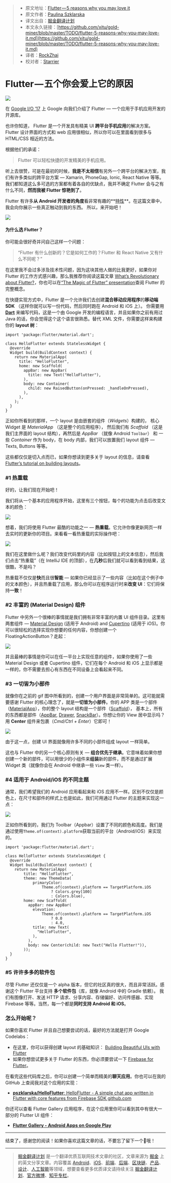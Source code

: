 > * 原文地址：[Flutter — 5 reasons why you may love it](https://hackernoon.com/flutter-5-reasons-why-you-may-love-it-55021fdbf1aa)
> * 原文作者：[Paulina Szklarska](https://hackernoon.com/@pszklarska?source=post_header_lockup)
> * 译文出自：[掘金翻译计划](https://github.com/xitu/gold-miner)
> * 本文永久链接：[https://github.com/xitu/gold-miner/blob/master/TODO/flutter-5-reasons-why-you-may-love-it.md](https://github.com/xitu/gold-miner/blob/master/TODO/flutter-5-reasons-why-you-may-love-it.md)
> * 译者：[RockZhai](https://github.com/rockzhai)
> * 校对者：[Starrier](https://github.com/Starriers)

# Flutter — 五个你会爱上它的原因

![](https://cdn-images-1.medium.com/max/800/1*gqBLqChWtWLq33DvWm6Nog.png)

在  [Google I/O ’17](https://www.youtube.com/watch?v=w2TcYP8qiRI)  上 Google 向我们介绍了  Flutter — 一个应用于手机应用开发的开源库。

也许你知道， Flutter 是一个开发具有精美 UI **跨平台手机应用**的解决方案。Flutter 设计界面的方式和 web 应用很相似，所以你可以在里面看到很多与 HTML/CSS 相近的方法。

根据他们的承诺：

> Flutter 可以轻松快捷的开发精美的手机应用。

听上去很赞，可是在最初的时候，**我是不太相信**有另外一个跨平台的解决方案，我们有许多类似的跨平台方案 — Xamarin, PhoneGap, Ionic, React Native 等等。我们都知道这么多可选的方案都有着各自的优缺点，我并不确定 Flutter 会与之有什么不同，**然而我被 Flutter 惊艳到了**。

Flutter 有许多**从 Android 开发者的角度**看非常有趣的**[特性](https://flutter.io/technical-overview/)**。在这篇文章中，我会向你展示一些真正触动到我的东西。 所以，来开始吧！

![](https://cdn-images-1.medium.com/max/800/1*ayM5swMh3wWgdrFHnTGDDw.jpeg)

#### 为什么选 Flutter？

你可能会很好奇并问自己这样一个问题：

> “Flutter 有什么创新的？它是如何工作的？Flutter 和 React Native 又有什么不同呢？”

在这里我不会过多涉及技术性问题，因为这块其他人做的比我更好，如果你对 Flutter 的工作方式感兴趣，那么我推荐你阅读这篇文章 [What’s Revolutionary about Flutter?](https://hackernoon.com/whats-revolutionary-about-flutter-946915b09514)，你也可以在[“The Magic of Flutter” presentation](https://docs.google.com/presentation/d/1B3p0kP6NV_XMOimRV09Ms75ymIjU5gr6GGIX74Om_DE/edit)查阅 Flutter 的完整概念。

在快捷实现方式中，Flutter 是一个允许我们去创建**混合移动应用程序**的**移动端 SDK** （这样你就可以写一份代码，然后同时跑在 Android 和 iOS 上）。 你需要用 [**Dart**](https://www.dartlang.org/) 来编写代码，这是一个由 Google 开发的编程语言，并且如果你之前有用过 Java 的话，你会觉得这个这个语言很熟悉。替代 XML 文件，你需要这样来构建你的 **layout 树**：

```
import 'package:flutter/material.dart';

class HelloFlutter extends StatelessWidget {
  @override
  Widget build(BuildContext context) {
    return new MaterialApp(
      title: "HelloFlutter",
      home: new Scaffold(
        appBar: new AppBar(
          title: new Text("HelloFlutter"),
        ),
        body: new Container(
          child: new RaisedButton(onPressed: _handleOnPressed),
        ),
      ),
    );
  }
}
```

正如你所看到的那样，一个 layout 是由嵌套的组件（_Widgets_）构建的， 核心 Widget 是  _MaterialApp_ （这是整个的应用程序）， 然后我们有 _Scaffold_ （这是我们主界面的 layout 结构），再然后是 _AppBar_ （就像 Android `Toolbar`） 和 一些 _Container_ 作为 body，在 body 内部，我们可以放置我们 layout 组件 — Texts, Buttons 等等。

这些都仅仅是切入点而已，如果你想读到更多关于 layout 的信息，请查看[Flutter’s tutorial on building layouts](https://flutter.io/tutorials/layout/)。 

### #1 热重载

好的，让我们现在开始吧！

我们将从一个基本的应用程序开始，这里有三个按钮，每个的功能为点击后改变文本的颜色：

![](https://cdn-images-1.medium.com/max/1000/1*JW18Xwd0EyItHM3CufWEaQ.gif)

想着，我们将使用 Flutter 最酷的功能之一 — **热重载**。它允许你像更新网页一样去实时的更新你的项目。来看看一看热重载的实际操作吧：

![](https://cdn-images-1.medium.com/max/1000/1*iL6s1TVF8XCrj9jQa690hA.gif)

我们在这里做什么呢？我们改变代码里的内容（比如按钮上的文本信息），然后我们点击“热重载”（在 IntelliJ IDE 的顶部），在**几秒**后我们就可以看到看到结果，这很酷，不是吗？

热重载不仅仅是**快**而且很**智能** — 如果你已经显示了一些内容（比如在这个例子中的文本颜色），并且热重载了应用，那么你可以在程序运行时来**改变 UI**：它们将保持**一致**！

### #2 丰富的 (Material Design) 组件

Flutter 中另外一个很棒的事情就是我们拥有非常丰富的内置 UI 组件目录。这里有两套组件 — [Material Design](https://flutter.io/widgets/material/) (适用于 Android) and [Cupertino](https://flutter.io/widgets/cupertino/) (适用于 iOS)。你可以很轻松的选择实现你想要的任何内容，你想创建一个 FloatingActionButton？走起：

![](https://cdn-images-1.medium.com/max/1000/1*g4mc0mIvQva-m0cPo2nQYQ.gif)

并且最棒的事情是你可以在任一平台上实现任意的组件，如果你使用了一些 Material Design 或者 Cupertino 组件，它们在每个 Android 和 iOS 上显示都是一样的，你不需要去担心有东西在不同设备上会看起来不同。

### #3 一切皆为小部件

就像你在之前的 gif 图中所看到的，创建一个用户界面是非常简单的。这可能就需要感谢 Flutter 的核心理念了，就是**一切皆为小部件**。你的 APP 类是一个部件（[MaterialApp](https://docs.flutter.io/flutter/material/MaterialApp-class.html)），你的整个 layout 结构是一个部件（[Scaffold](https://docs.flutter.io/flutter/material/Scaffold-class.html)）， 基本上，所有的东西都是部件（[AppBar](https://docs.flutter.io/flutter/material/AppBar-class.html), [Drawer](https://docs.flutter.io/flutter/material/Drawer-class.html), [SnackBar](https://docs.flutter.io/flutter/material/SnackBar-class.html)）。你想让你的 View 居中显示吗？用 **Center** 组件来包裹（_Cmd/Ctrl + Enter_）它即可！

![](https://cdn-images-1.medium.com/max/1000/1*tRCpkOeASzgpDX-q5aJ-3g.gif)

由于这一点，创建 UI 界面就像用许多不同的小部件组成 layout 一样简单。

这也与 Flutter 中的另一个核心原则有关 — **组合优先于继承**。它意味着如果你想创建一个新的部件，可以用很少的小组件来**组装**新的部件，而不是通过扩展 Widget 类（就像你会在 Android 中继承一些 `View` 类一样）。 

### #4 适用于 Android/iOS 的不同主题

通常，我们希望我们的 Android 应用看起来和 iOS 应用不一样。区别不仅仅是颜色上，在尺寸和部件的样式上也是如此，我们可用通过 Flutter 的主题来实现这一点：

![](https://cdn-images-1.medium.com/max/800/1*uTR2zqjnltafthbCUDqlvg.png)

正如你所看到的，我们为 Toolbar（Appbar）设置了不同的颜色和高度。我们是通过使用`Theme.of(context).platform`获取当前的平台（Android/iOS）来实现的。

```
import 'package:flutter/material.dart';

class HelloFlutter extends StatelessWidget {
  @override
  Widget build(BuildContext context) {
    return new MaterialApp(
        title: "HelloFlutter",
        theme: new ThemeData(
            primaryColor:
                Theme.of(context).platform == TargetPlatform.iOS
                    ? Colors.grey[100]
                    : Colors.blue),
        home: new Scaffold(
          appBar: new AppBar(
            elevation:
                Theme.of(context).platform == TargetPlatform.iOS
                    ? 0.0
                    : 4.0,
            title: new Text(
              "HelloFlutter",
            ),
          ),
          body: new Center(child: new Text("Hello Flutter!")),
        ));
  }
}
```

### #5 许许多多的软件包

尽管 Flutter 还仅仅是一个 alpha 版本，但它的社区真的很大，而且非常活跃。感谢这个 Flutter 平台支持 **多个软件包**（库，就像 Android 中的 Gradle 依赖）。 我们有图像打开、发送 HTTP 请求、分享内容、存储偏好、访问传感器、实现 Firebase 等等。当然，每一个都是**同时支持 Android 和 iOS**。 

### 怎么开始呢？

如果你喜欢 Flutter 并且自己想要尝试的话，最好的方法就是打开 Google Codelabs：

*   在这里，你可以获得创建 layout 的基础知识： [Building Beautiful UIs with Flutter](https://codelabs.developers.google.com/codelabs/flutter/#0)
*   如果你想尝试更多关于 Flutter 的东西，你必须要尝试一下 [Firebase for Flutter](https://codelabs.developers.google.com/codelabs/flutter-firebase)。

在看完这些代码库之后，你可以创建一个简单而精美的**聊天应用**。你也可以在我的 GitHub 上查阅我对这个应用的实现：

- [**pszklarska/HelloFlutter**: HelloFlutter - A simple chat app written in Flutter with core features from Firebase SDK github.com](https://github.com/pszklarska/HelloFlutter)

你还可以查看 Flutter Gallery 应用程序，在这个应用里你可以看到其中有很大一部分的 Flutter UI 组件： 

- [**Flutter Gallery - Android Apps on Google Play**](https://play.google.com/store/apps/details?id=io.flutter.gallery)

* * *

结束了，感谢您的阅读！如果你喜欢这篇文章的话，不要忘了留下一个👏哦！

---

> [掘金翻译计划](https://github.com/xitu/gold-miner) 是一个翻译优质互联网技术文章的社区，文章来源为 [掘金](https://juejin.im) 上的英文分享文章。内容覆盖 [Android](https://github.com/xitu/gold-miner#android)、[iOS](https://github.com/xitu/gold-miner#ios)、[前端](https://github.com/xitu/gold-miner#前端)、[后端](https://github.com/xitu/gold-miner#后端)、[区块链](https://github.com/xitu/gold-miner#区块链)、[产品](https://github.com/xitu/gold-miner#产品)、[设计](https://github.com/xitu/gold-miner#设计)、[人工智能](https://github.com/xitu/gold-miner#人工智能)等领域，想要查看更多优质译文请持续关注 [掘金翻译计划](https://github.com/xitu/gold-miner)、[官方微博](http://weibo.com/juejinfanyi)、[知乎专栏](https://zhuanlan.zhihu.com/juejinfanyi)。
